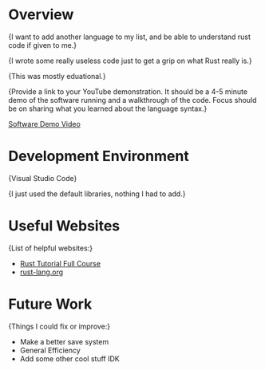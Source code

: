 # Overview

{I want to add another language to my list, and be able to understand rust code if given to me.}

{I wrote some really useless code just to get a grip on what Rust really is.}

{This was mostly eduational.}

{Provide a link to your YouTube demonstration. It should be a 4-5 minute demo of the software running and a walkthrough of the code. Focus should be on sharing what you learned about the language syntax.}

[Software Demo Video](https://youtu.be/HZCrasq1x28)

# Development Environment

{Visual Studio Code}

{I just used the default libraries, nothing I had to add.}

# Useful Websites

{List of helpful websites:}

- [Rust Tutorial Full Course](https://www.youtube.com/watch?v=ygL_xcavzQ4&ab_channel=DerekBanas)
- [rust-lang.org](https://doc.rust-lang.org/book/ch03-02-data-types.html)

# Future Work

{Things I could fix or improve:}

- Make a better save system
- General Efficiency
- Add some other cool stuff IDK
